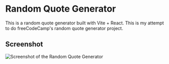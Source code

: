 # Random Quote Generator
This is a random quote generator built with Vite + React. This is my attempt to do freeCodeCamp's random quote generator project.

## Screenshot
![Screenshot of the Random Quote Generator](./rqg-gif.gif)
